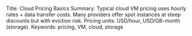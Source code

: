 Title: Cloud Pricing Basics
Summary: Typical cloud VM pricing uses hourly rates + data transfer costs. Many providers offer spot instances at steep discounts but with eviction risk. Pricing units: USD/hour, USD/GB-month (storage).
Keywords: pricing, VM, cloud, storage
